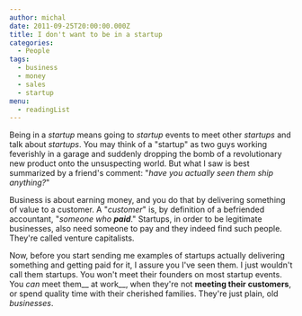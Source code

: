 ```yaml
---
author: michal
date: 2011-09-25T20:00:00.000Z
title: I don't want to be in a startup
categories:
  - People
tags:
  - business
  - money
  - sales
  - startup
menu:
  - readingList
---
```


Being in a _startup_ means going to _startup_ events to meet other _startups_ and talk about _startups_. You may think of a "startup" as two guys working feverishly in a garage and suddenly dropping the bomb of a revolutionary new product onto the unsuspecting world. But what I saw is best summarized by a friend's comment: "_have you actually seen them ship anything?_"

<!--more-->

Business is about earning money, and you do that by delivering something of value to a customer. A "_customer_" is, by definition of a befriended accountant, "_someone who __paid___." Startups, in order to be legitimate businesses, also need someone to pay and they indeed find such people. They're called venture capitalists.

Now, before you start sending me examples of startups actually delivering something and getting paid for it, I assure you I've seen them. I just wouldn't call them startups. You won't meet their founders on most startup events. You _can_ meet them__ at work__, when they're not __meeting their customers__, or spend quality time with their cherished families. They're just plain, old _businesses_.
